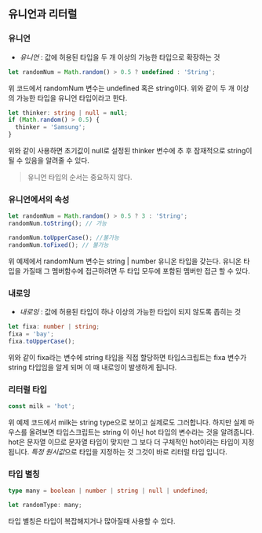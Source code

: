 ## 유니언과 리터럴

### 유니언

- _유니언_ : 값에 허용된 타입을 두 개 이상의 가능한 타입으로 확장하는 것

```typescript
let randomNum = Math.random() > 0.5 ? undefined : 'String';
```

위 코드에서 randomNum 변수는 undefined 혹은 string이다.
위와 같이 두 개 이상의 가능한 타입을 유니언 타입이라고 한다.

```typescript
let thinker: string | null = null;
if (Math.random() > 0.5) {
  thinker = 'Samsung';
}
```

위와 같이 사용하면 초기값이 null로 설정된 thinker 변수에 추 후 잠재적으로 string이 될 수 있음을 알려줄 수 있다.

> 유니언 타입의 순서는 중요하지 않다.

### 유니언에서의 속성

```typescript
let randomNum = Math.random() > 0.5 ? 3 : 'String';
randomNum.toString(); // 가능

randomNum.toUpperCase(); //불가능
randomNum.toFixed(); // 불가능
```

위 예제에서 randomNum 변수는 string | number 유니온 타입을 갖는다.
유니온 타입을 가질때 그 멤버함수에 접근하려면 두 타입 모두에 포함된 멤버만 접근 할 수 있다.

### 내로잉

- _내로잉_ : 값에 허용된 타입이 하나 이상의 가능한 타입이 되지 않도록 좁히는 것

```typescript
let fixa: number | string;
fixa = 'bay';
fixa.toUpperCase();
```

위와 같이 fixa라는 변수에 string 타입을 직접 할당하면 타입스크립트는 fixa 변수가 string 타입임을 알게 되며 이 때 내로잉이 발생하게 됩니다.

### 리터럴 타입

```typescript
const milk = 'hot';
```

위 예제 코드에서 milk는 string type으로 보이고 실제로도 그러합니다.
하지만 실제 마우스를 올려보면 타입스크립트는 string 이 아닌 hot 타입의 변수라는 것을 알려줍니다. hot은 문자열 이므로 문자열 타입이 맞지만 그 보다 더 구체적인 hot이라는 타입이 지정됩니다. *특정 원시값*으로 타입을 지정하는 것 그것이 바로 리터럴 타입 입니다.

### 타입 별칭

```typescript
type many = boolean | number | string | null | undefined;

let randomType: many;
```

타입 별칭은 타입이 복잡해지거나 많아질때 사용할 수 있다.
